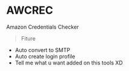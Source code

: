 # AWCREC
Amazon Credentials Checker
> Fiture
+ Auto convert to SMTP
+ Auto create login profile
+ Tell me what u want added on this tools XD
